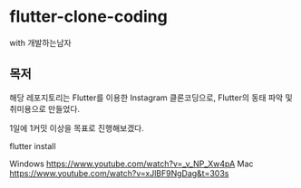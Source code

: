 # flutter-clone-coding
with 개발하는남자

## 목저
해당 레포지토리는 Flutter를 이용한 Instagram 클론코딩으로,
Flutter의 동태 파악 및 취미용으로 만들었다.

1일에 1커밋 이상을 목표로 진행해보겠다.

flutter install

Windows
https://www.youtube.com/watch?v=_v_NP_Xw4pA
Mac
https://www.youtube.com/watch?v=xJlBF9NgDag&t=303s
